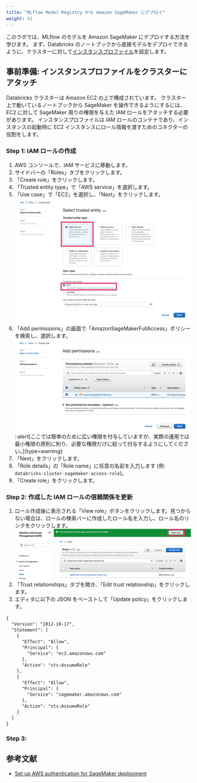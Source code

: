 ```yaml
---
title: "MLflow Model Registry から Amazon SageMaker にデプロイ"
weight: 41
---
```


このラボでは、MLflow のモデルを Amazon SageMaker にデプロイする方法を学びます。
まず、Databricks のノートブックから直接モデルをデプロイできるように、クラスターに対して[インスタンスプロファイル](https://docs.aws.amazon.com/AWSEC2/latest/UserGuide/iam-roles-for-amazon-ec2.html)を設定します。

## 事前準備: インスタンスプロファイルをクラスターにアタッチ

Databricks クラスターは Amazon EC2 の上で構成されています。
クラスター上で動いているノートブックから SageMaker を操作できるようにするには、EC2 に対して SageMaker 周りの権限を与えた IAM ロールをアタッチする必要があります。
インスタンスプロファイルは IAM ロールのコンテナであり、インスタンスの起動時に EC2 インスタンスにロール情報を渡すためのコネクターの役割をします。

### Step 1: IAM ロールの作成

1. AWS コンソールで、IAM サービスに移動します。
2. サイドバーの「Roles」タブをクリックします。
3. 「Create role」をクリックします。
4. 「Trusted entity type」で「AWS service」を選択します。
5. 「Use case」で「EC2」を選択し、「Next」をクリックします。
![](/static/03-machine-learning/select-trusted-entity.png)
6. 「Add permissions」の画面で「AmazonSageMakerFullAccess」ポリシーを検索し、選択します。
![](/static/03-machine-learning/add-sagemaker-full-access.png)
::alert[ここでは簡単のために広い権限を付与していますが、実際の運用では最小権限の原則に則り、必要な権限だけに絞って付与するようにしてください。]{type=warning}
7. 「Next」をクリックします。
8. 「Role details」の「Role name」に任意の名前を入力します (例: `databricks-cluster-sagemaker-access-role`)。
9. 「Create role」をクリックします。

### Step 2: 作成した IAM ロールの信頼関係を更新

1. ロール作成後に表示される「View role」ボタンをクリックします。見つからない場合は、ロールの検索バーに作成したロール名を入力し、ロール名のリンクをクリックします。
![](/static/03-machine-learning/view-databricks-cluster-sagemaker-access-role.png)
2. 「Trust relationships」タブを開き、「Edit trust relationship」をクリックします。
3. エディタに以下の JSON をペーストして「Update policy」をクリックします。
```json:
{
  "Version": "2012-10-17",
  "Statement": [
    {
      "Effect": "Allow",
      "Principal": {
        "Service": "ec2.amazonaws.com"
      },
      "Action": "sts:AssumeRole"
    },
    {
      "Effect": "Allow",
      "Principal": {
        "Service": "sagemaker.amazonaws.com"
      },
      "Action": "sts:AssumeRole"
    }
  ]
}
```

### Step 3: 

## 参考文献

- [Set up AWS authentication for SageMaker deployment](https://docs.databricks.com/administration-guide/cloud-configurations/aws/sagemaker.html)
